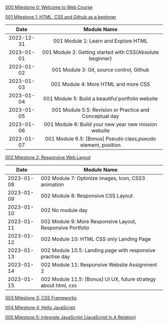 [000 Milestone 0: Welcome to Web Course](https://github.com/rsnirob/Programming-Hero/tree/main/My%20Classes/Complete%20Web%20Development%20Course%20With%20Jhankar%20Mahbub/000%20Milestone%200:%20Welcome%20to%20Web%20Course)


[001 Milestone 1: HTML, CSS and Github as a beginner](https://github.com/rsnirob/Programming-Hero/tree/main/My%20Classes/Complete%20Web%20Development%20Course%20With%20Jhankar%20Mahbub/001%20Milestone%201:%20HTML%2C%20CSS%20and%20Github%20as%20a%20beginner)

**Date**|**Module Name**
:-----:|:-----:
2022-12-31|001 Module 1: Learn and Explore HTML
2023-01-01|001 Module 2: Getting started with CSS(Absolute beginner)
2023-01-02|001 Module 3: Git, source control, Github
2023-01-03|001 Module 4: More HTML and more CSS
2023-01-04|001 Module 5: Build a beautiful portfolio website
2023-01-05|001 Module 5.5: Revision or Practice and Conceptual day
2023-01-06|001 Module 6: Build your new year new mission website
2023-01-07|001 Module 6.5: [Bonus] Pseudo class,pseudo element, position

[002 Milestone 2: Responsive Web Layout](https://github.com/rsnirob/Programming-Hero/tree/main/My%20Classes/Complete%20Web%20Development%20Course%20With%20Jhankar%20Mahbub/002%20Milestone%202:%20%20Responsive%20Web%20Layout)

<table>
<thead>
  <tr>
    <th>Date</th>
    <th>Module Name</th>
  </tr>
</thead>
<tbody>
  <tr>
    <td>2023-01-08</td>
    <td>002 Module 7: Optimize images, Icon, CSS3 animation</td>
  </tr>
  <tr>
    <td>2023-01-09</td>
    <td>002 Module 8: Responsive CSS Layout</td>
  </tr>
  <tr>
    <td>2023-01-10</td>
    <td>002 No module day</td>
  </tr>
  <tr>
    <td>2023-01-11</td>
    <td>002 Module 9: More Responsive Layout, Responsive Portfolio</td>
  </tr>
  <tr>
    <td>2023-01-12</td>
    <td>002 Module 10: HTML CSS only Landing Page</td>
  </tr>
  <tr>
    <td>2023-01-13</td>
    <td>002 Module 10.5: Landing page with responsive practise day</td>
  </tr>
  <tr>
    <td>2023-01-14</td>
    <td>002 Module 11: Responsive Website Assignment 2</td>
  </tr>
  <tr>
    <td>2023-01-15</td>
    <td>002 Module 11.5: [Bonus] UI UX, future strategy about html, css</td>
  </tr>
</tbody>
</table>

[003 Milestone 3: CSS Frameworks](https://github.com/rsnirob/Programming-Hero/tree/main/My%20Classes/Complete%20Web%20Development%20Course%20With%20Jhankar%20Mahbub/003%20Milestone%203:%20CSS%20Frameworks)


[004 Milestone 4: Hello JavaScript](https://github.com/rsnirob/Programming-Hero/tree/main/My%20Classes/Complete%20Web%20Development%20Course%20With%20Jhankar%20Mahbub/004%20Milestone%204:%20Hello%20JavaScript)


[005 Milestone 5: Integrate JavaScript (JavaScript In A Relation)](https://github.com/rsnirob/Programming-Hero/tree/main/My%20Classes/Complete%20Web%20Development%20Course%20With%20Jhankar%20Mahbub/005%20Milestone%205:%20Integrate%20JavaScript%20(JavaScript%20In%20A%20Relation))













